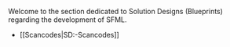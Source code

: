Welcome to the section dedicated to Solution Designs (Blueprints) regarding the development of SFML.

* [[Scancodes|SD:-Scancodes]]